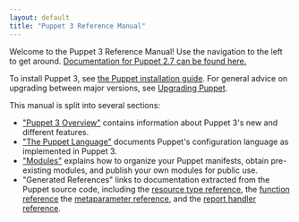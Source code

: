 ```yaml
---
layout: default
title: "Puppet 3 Reference Manual"
---
```



Welcome to the Puppet 3 Reference Manual! Use the navigation to the left to get around. [Documentation for Puppet 2.7 can be found here.](/puppet/2.7/reference) 

To install Puppet 3, see [the Puppet installation guide](/guides/installation.html). For general advice on upgrading between major versions, see [Upgrading Puppet](/guides/upgrading.html).

This manual is split into several sections: 

* ["Puppet 3 Overview"](./release_notes.html) contains information about Puppet 3's new and different features.
* ["The Puppet Language"](./lang_summary.html) documents Puppet's configuration language as implemented in Puppet 3.
* ["Modules"](./modules_fundamentals.html) explains how to organize your Puppet manifests, obtain pre-existing modules, and publish your own modules for public use.
* "Generated References" links to documentation extracted from the Puppet source code, including the [resource type reference](/references/3.0.0/type.html), the [function reference](/references/3.0.0/function.html) the [metaparameter reference](/references/3.0.0/metaparameter.html), and the [report handler reference](/references/3.0.0/report.html).


